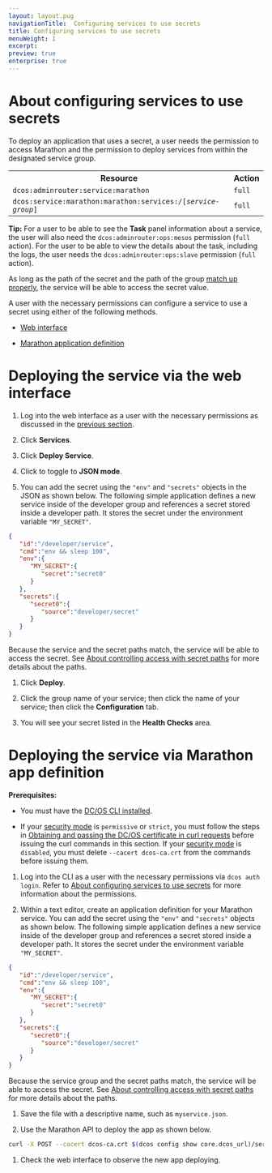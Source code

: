 ```yaml
---
layout: layout.pug
navigationTitle:  Configuring services to use secrets
title: Configuring services to use secrets
menuWeight: 1
excerpt:
preview: true
enterprise: true
---
```


# <a name="about-config"></a>About configuring services to use secrets

To deploy an application that uses a secret, a user needs the permission to access Marathon and the permission to deploy services from within the designated service group.

<table class="table">
  <tr>
    <th>Resource</th>
    <th>Action</th>
  </tr>
  <tr>
    <td><code>dcos:adminrouter:service:marathon</code></td>
    <td><code>full</code></td>
  </tr>
  <tr>
    <td><code>dcos:service:marathon:marathon:services:/[<i>service-group</i>]</code></td>
    <td><code>full</code></td>
  </tr>
</table>

**Tip:** For a user to be able to see the **Task** panel information about a service, the user will also need the `dcos:adminrouter:ops:mesos` permission (`full` action). For the user to be able to view the details about the task, including the logs, the user needs the `dcos:adminrouter:ops:slave` permission (`full` action).

As long as the path of the secret and the path of the group [match up properly](/1.8/administration/secrets/create-secrets/#secret-paths), the service will be able to access the secret value.

A user with the necessary permissions can configure a service to use a secret using either of the following methods.

* [Web interface](#deploying-the-service-via-the-web-interface)

* [Marathon application definition](#deploying-the-service-via-marathon-app-definition)

# <a name="deploying-the-service-via-the-web-interface"></a>Deploying the service via the web interface

1. Log into the web interface as a user with the necessary permissions as discussed in the [previous section](#service).

1. Click **Services**.

1. Click **Deploy Service**.

1. Click to toggle to **JSON mode**.

1. You can add the secret using the `"env"` and `"secrets"` objects in the JSON as shown below. The following simple application defines a new service inside of the developer group and references a secret stored inside a developer path. It stores the secret under the environment variable `"MY_SECRET"`.

```json
{
   "id":"/developer/service",
   "cmd":"env && sleep 100",
   "env":{
      "MY_SECRET":{
         "secret":"secret0"
      }
   },
   "secrets":{
      "secret0":{
         "source":"developer/secret"
      }
   }
}
```

Because the service and the secret paths match, the service will be able to access the secret. See [About controlling access with secret paths](/1.8/administration/secrets/create-secrets/#secret-paths) for more details about the paths.

1. Click **Deploy**.

1. Click the group name of your service; then click the name of your service; then click the **Configuration** tab.

1. You will see your secret listed in the **Health Checks** area.


# <a name="deploying-the-service-via-marathon-app-definition"></a>Deploying the service via Marathon app definition

**Prerequisites:**

- You must have the [DC/OS CLI installed](/1.8/usage/cli/install/).

- If your [security mode](/1.8/administration/installing/ent/custom/configuration-parameters/#security) is `permissive` or `strict`, you must follow the steps in [Obtaining and passing the DC/OS certificate in curl requests](/1.8/administration/tls-ssl/ent/get-cert/) before issuing the curl commands in this section. If your [security mode](/1.8/administration/installing/ent/custom/configuration-parameters/#security) is `disabled`, you must delete `--cacert dcos-ca.crt` from the commands before issuing them.

1. Log into the CLI as a user with the necessary permissions via `dcos auth login`. Refer to [About configuring services to use secrets](#service) for more information about the permissions.

1. Within a text editor, create an application definition for your Marathon service. You can add the secret using the `"env"` and `"secrets"` objects as shown below. The following simple application defines a new service inside of the developer group and references a secret stored inside a developer path. It stores the secret under the environment variable `"MY_SECRET"`.

```json
{
   "id":"/developer/service",
   "cmd":"env && sleep 100",
   "env":{
      "MY_SECRET":{
         "secret":"secret0"
      }
   },
   "secrets":{
      "secret0":{
         "source":"developer/secret"
      }
   }
}
```

Because the service group and the secret paths match, the service will be able to access the secret. See [About controlling access with secret paths](/1.8/administration/secrets/create-secrets/#secret-paths) for more details about the paths.

1. Save the file with a descriptive name, such as `myservice.json`.

1. Use the Marathon API to deploy the app as shown below.

```bash
curl -X POST --cacert dcos-ca.crt $(dcos config show core.dcos_url)/service/marathon/v2/apps -d @myservice.json -H "Content-type: application/json" -H "Authorization: token=$(dcos config show core.dcos_acs_token)"
```

1. Check the web interface to observe the new app deploying.
